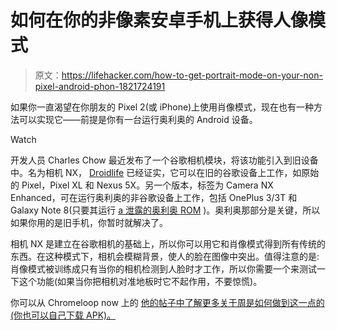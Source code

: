 # 如何在你的非像素安卓手机上获得人像模式

> 原文：<https://lifehacker.com/how-to-get-portrait-mode-on-your-non-pixel-android-phon-1821724191>

如果你一直渴望在你朋友的 Pixel 2(或 iPhone)上使用肖像模式，现在也有一种方法可以实现它——前提是你有一台运行奥利奥的 Android 设备。

Watch

开发人员 Charles Chow 最近发布了一个谷歌相机模块，将该功能引入到旧设备中。名为相机 NX， [Droidlife](https://www.droid-life.com/2018/01/02/google-portrait-mode-ported/) 已经证实，它可以在旧的谷歌设备上工作，如原始的 Pixel，Pixel XL 和 Nexus 5X。另一个版本，标签为 Camera NX Enhanced，可在运行奥利奥的非谷歌设备上工作，包括 OnePlus 3/3T 和 Galaxy Note 8(只要其运行 [a 泄露的奥利奥 ROM](https://www.xda-developers.com/samsung-galaxy-note-8-oreo-beta-leak/) )。奥利奥那部分是关键，所以如果你用的是旧手机，你暂时就解决了。

相机 NX 是建立在谷歌相机的基础上，所以你可以用它和肖像模式得到所有传统的东西。在这种模式下，相机会模糊背景，使人的脸在图像中突出。值得注意的是:肖像模式被训练成只有当你的相机检测到人脸时才工作，所以你需要一个来测试一下这个功能(如果当你把相机对准地板时它不起作用，不要惊慌)。

你可以从 Chromeloop now 上的 [他的帖子中了解更多关于周是如何做到这一点的(你也可以自己下载 APK)。](https://chromloop.com/2017/12/apk-enable-portrait-mode-nexus-5x6p-og-pixel-phone-google-camera-mod/)